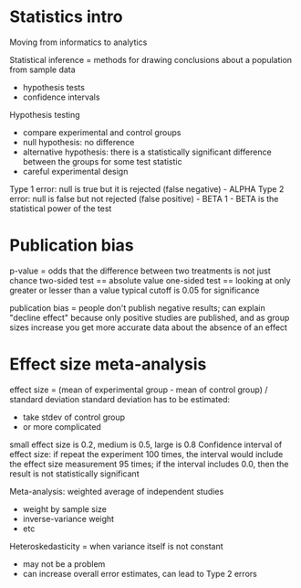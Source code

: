 # Statistics intro
Moving from informatics to analytics

Statistical inference = methods for drawing conclusions about a population from sample data
* hypothesis tests
* confidence intervals

Hypothesis testing
* compare experimental and control groups
* null hypothesis: no difference
* alternative hypothesis: there is a statistically significant difference between the groups for some test statistic
* careful experimental design

Type 1 error: null is true but it is rejected (false negative) - ALPHA
Type 2 error: null is false but not rejected (false positive) - BETA
1 - BETA is the statistical power of the test

# Publication bias
p-value = odds that the difference between two treatments is not just chance
two-sided test == absolute value
one-sided test == looking at only greater or lesser than a value
typical cutoff is 0.05 for significance

publication bias = people don't publish negative results; can explain "decline effect" because only positive studies are published, and as group sizes increase you get more accurate data about the absence of an effect

# Effect size meta-analysis
effect size = (mean of experimental group - mean of control group) / standard deviation
standard deviation has to be estimated:
* take stdev of control group
* or more complicated 

small effect size is 0.2, medium is 0.5, large is 0.8
Confidence interval of effect size: if repeat the experiment 100 times, the interval would include the effect size measurement 95 times; if the interval includes 0.0, then the result is not statistically significant

Meta-analysis: weighted average of independent studies
* weight by sample size
* inverse-variance weight
* etc

Heteroskedasticity = when variance itself is not constant
* may not be a problem
* can increase overall error estimates, can lead to Type 2 errors
